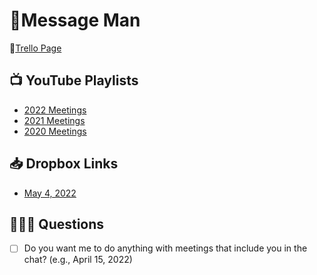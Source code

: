 # 💄Message Man 

🐶[Trello Page](https://trello.com/b/vI4AIdIK/nese-%F0%9F%92%84) 

## 📺 YouTube Playlists
- [2022 Meetings](https://www.youtube.com/playlist?list=PLXy4S90BwzZ4-V4mfu_c1AQWy6OaqTirx)
- [2021 Meetings](https://www.youtube.com/playlist?list=PLXy4S90BwzZ6EPq0q7hxlaw1VW4Pycs46)
- [2020 Meetings](https://www.youtube.com/playlist?list=PLXy4S90BwzZ525DgNxSDZC8gpNoVy6gOM)

## 📥 Dropbox Links
- [May 4, 2022](https://www.dropbox.com/recents?_tk=web_left_nav_bar&role=personal)

## 🙋🏻‍♀️ Questions
- [ ] Do you want me to do anything with meetings that include you in the chat? (e.g., April 15, 2022)
